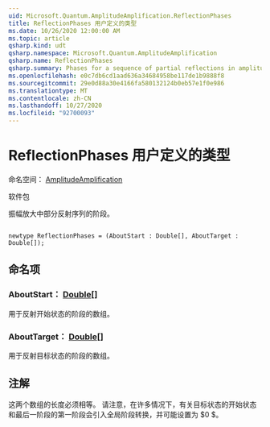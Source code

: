 ```yaml
---
uid: Microsoft.Quantum.AmplitudeAmplification.ReflectionPhases
title: ReflectionPhases 用户定义的类型
ms.date: 10/26/2020 12:00:00 AM
ms.topic: article
qsharp.kind: udt
qsharp.namespace: Microsoft.Quantum.AmplitudeAmplification
qsharp.name: ReflectionPhases
qsharp.summary: Phases for a sequence of partial reflections in amplitude amplification.
ms.openlocfilehash: e0c7db6cd1aad636a34684958be117de1b9888f8
ms.sourcegitcommit: 29e0d88a30e4166fa580132124b0eb57e1f0e986
ms.translationtype: MT
ms.contentlocale: zh-CN
ms.lasthandoff: 10/27/2020
ms.locfileid: "92700093"
---
```

# <a name="reflectionphases-user-defined-type"></a>ReflectionPhases 用户定义的类型

命名空间： [AmplitudeAmplification](xref:Microsoft.Quantum.AmplitudeAmplification)

软件包 [](https://nuget.org/packages/)


振幅放大中部分反射序列的阶段。

```qsharp

newtype ReflectionPhases = (AboutStart : Double[], AboutTarget : Double[]);
```



## <a name="named-items"></a>命名项

### <a name="aboutstart--double"></a>AboutStart： [Double](xref:microsoft.quantum.lang-ref.double)[]

用于反射开始状态的阶段的数组。
### <a name="abouttarget--double"></a>AboutTarget： [Double](xref:microsoft.quantum.lang-ref.double)[]

用于反射目标状态的阶段的数组。

## <a name="remarks"></a>注解

这两个数组的长度必须相等。 请注意，在许多情况下，有关目标状态的开始状态和最后一阶段的第一阶段会引入全局阶段转换，并可能设置为 $0 $。
